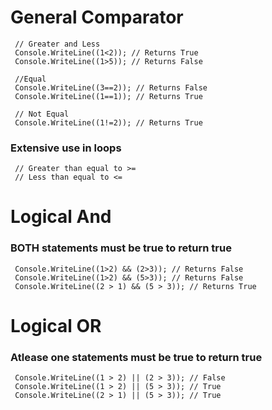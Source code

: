 # General Comparator
     // Greater and Less
     Console.WriteLine((1<2)); // Returns True 
     Console.WriteLine((1>5)); // Returns False 
     
     //Equal
     Console.WriteLine((3==2)); // Returns False
     Console.WriteLine((1==1)); // Returns True 
     
     // Not Equal 
     Console.WriteLine((1!=2)); // Returns True 

### Extensive use in loops 

     // Greater than equal to >=
     // Less than equal to <=



# Logical And 
### BOTH statements must be true to return true
     Console.WriteLine((1>2) && (2>3)); // Returns False
     Console.WriteLine((1>2) && (5>3)); // Returns False 
     Console.WriteLine((2 > 1) && (5 > 3)); // Returns True 


# Logical OR
### Atlease one statements must be true to return true

     Console.WriteLine((1 > 2) || (2 > 3)); // False
     Console.WriteLine((1 > 2) || (5 > 3)); // True
     Console.WriteLine((2 > 1) || (5 > 3)); // True
